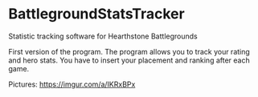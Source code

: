 # BattlegroundStatsTracker
Statistic tracking software for Hearthstone Battlegrounds

First version of the program. The program allows you to track your rating and hero stats. You have to insert your placement and ranking after each game.

Pictures:
https://imgur.com/a/IKRxBPx
